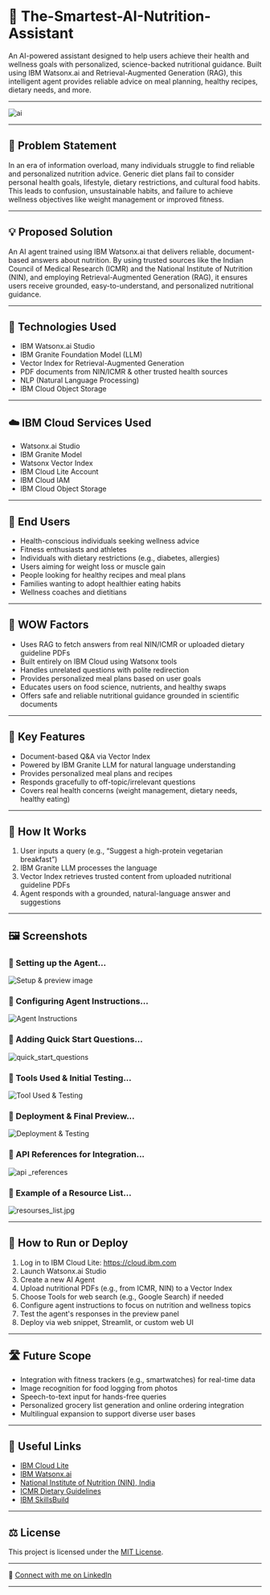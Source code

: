 # 🥗 The-Smartest-AI-Nutrition-Assistant

An AI-powered assistant designed to help users achieve their health and wellness goals with personalized, science-backed nutritional guidance. Built using IBM Watsonx.ai and Retrieval-Augmented Generation (RAG), this intelligent agent provides reliable advice on meal planning, healthy recipes, dietary needs, and more.

---

![ai](ai.png)

---

## 🧩 Problem Statement

In an era of information overload, many individuals struggle to find reliable and personalized nutrition advice. Generic diet plans fail to consider personal health goals, lifestyle, dietary restrictions, and cultural food habits. This leads to confusion, unsustainable habits, and failure to achieve wellness objectives like weight management or improved fitness.

---

## 💡 Proposed Solution

An AI agent trained using IBM Watsonx.ai that delivers reliable, document-based answers about nutrition. By using trusted sources like the Indian Council of Medical Research (ICMR) and the National Institute of Nutrition (NIN), and employing Retrieval-Augmented Generation (RAG), it ensures users receive grounded, easy-to-understand, and personalized nutritional guidance.

---

## 🧠 Technologies Used

- IBM Watsonx.ai Studio
- IBM Granite Foundation Model (LLM)
- Vector Index for Retrieval-Augmented Generation
- PDF documents from NIN/ICMR & other trusted health sources
- NLP (Natural Language Processing)
- IBM Cloud Object Storage

---

## ☁️ IBM Cloud Services Used

- Watsonx.ai Studio
- IBM Granite Model
- Watsonx Vector Index
- IBM Cloud Lite Account
- IBM Cloud IAM
- IBM Cloud Object Storage

---

## 👥 End Users

- Health-conscious individuals seeking wellness advice
- Fitness enthusiasts and athletes
- Individuals with dietary restrictions (e.g., diabetes, allergies)
- Users aiming for weight loss or muscle gain
- People looking for healthy recipes and meal plans
- Families wanting to adopt healthier eating habits
- Wellness coaches and dietitians

---

## 🌟 WOW Factors

- Uses RAG to fetch answers from real NIN/ICMR or uploaded dietary guideline PDFs
- Built entirely on IBM Cloud using Watsonx tools
- Handles unrelated questions with polite redirection
- Provides personalized meal plans based on user goals
- Educates users on food science, nutrients, and healthy swaps
- Offers safe and reliable nutritional guidance grounded in scientific documents

---

## 🧪 Key Features

- Document-based Q&A via Vector Index
- Powered by IBM Granite LLM for natural language understanding
- Provides personalized meal plans and recipes
- Responds gracefully to off-topic/irrelevant questions
- Covers real health concerns (weight management, dietary needs, healthy eating)

---

## 🚀 How It Works

1. User inputs a query (e.g., “Suggest a high-protein vegetarian breakfast”)
2. IBM Granite LLM processes the language
3. Vector Index retrieves trusted content from uploaded nutritional guideline PDFs
4. Agent responds with a grounded, natural-language answer and suggestions

---

## 🖼️ Screenshots
### 🔹 Setting up the Agent...
![Setup & preview image](setup.jpg)
### 🔹 Configuring Agent Instructions...
![Agent Instructions](agent_instructions.jpg)
### 🔹 Adding Quick Start Questions...
![quick_start_questions](quick_start_questions.jpg)
### 🔹 Tools Used & Initial Testing...
![Tool Used & Testing](tool_testing.jpg)
### 🔹 Deployment & Final Preview...
![Deployment & Testing](deployed.jpg)
### 🔹 API References for Integration...
![api _references](links.jpg)
### 🔹 Example of a Resource List...
![resourses_list.jpg](resources_list.jpg)

---

## 📌 How to Run or Deploy

1. Log in to IBM Cloud Lite: https://cloud.ibm.com
2. Launch Watsonx.ai Studio
3. Create a new AI Agent
4. Upload nutritional PDFs (e.g., from ICMR, NIN) to a Vector Index
5. Choose Tools for web search (e.g., Google Search) if needed
6. Configure agent instructions to focus on nutrition and wellness topics
7. Test the agent's responses in the preview panel
8. Deploy via web snippet, Streamlit, or custom web UI

---

## 🛣️ Future Scope

- Integration with fitness trackers (e.g., smartwatches) for real-time data
- Image recognition for food logging from photos
- Speech-to-text input for hands-free queries
- Personalized grocery list generation and online ordering integration
- Multilingual expansion to support diverse user bases

---

## 🔗 Useful Links

- [IBM Cloud Lite](https://cloud.ibm.com/registration)
- [IBM Watsonx.ai](https://www.ibm.com/products/watsonx-ai)
- [National Institute of Nutrition (NIN), India](https://www.nin.res.in/)
- [ICMR Dietary Guidelines](https://www.icmr.gov.in/page/dietary-guidelines)
- [IBM SkillsBuild](https://skillsbuild.org)

---

## ⚖️ License

This project is licensed under the [MIT License](LICENSE).

---

🔗 [Connect with me on LinkedIn](https://www.linkedin.com/in/mohan-sure-2031a32a1/)

---







